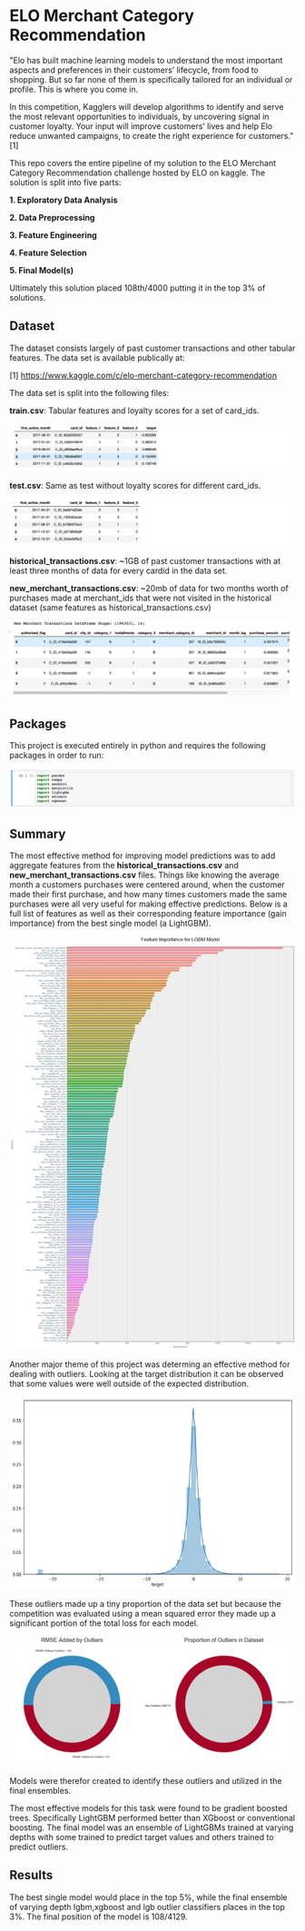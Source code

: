 # ELO Merchant Category Recommendation

"Elo has built machine learning models to understand the most important aspects and preferences in their customers’ lifecycle, from food to shopping. But so far none of them is specifically tailored for an individual or profile. This is where you come in.

In this competition, Kagglers will develop algorithms to identify and serve the most relevant opportunities to individuals, by uncovering signal in customer loyalty. Your input will improve customers’ lives and help Elo reduce unwanted campaigns, to create the right experience for customers." [1]

This repo covers the entire pipeline of my solution to the ELO Merchant Category Recommendation challenge hosted by ELO on kaggle. The solution is split into five parts:

**1. Exploratory Data Analysis**

**2. Data Preprocessing**

**3. Feature Engineering**

**4. Feature Selection**

**5. Final Model(s)**

Ultimately this solution placed 108th/4000 putting it in the top 3% of solutions.

## Dataset

The dataset consists largely of past customer transactions and other tabular features. The data set is available publically at:

[1] https://www.kaggle.com/c/elo-merchant-category-recommendation

The data set is split into the following files:

**train.csv**: Tabular features and loyalty scores for a set of card_ids.

![](images/train_head_ext.png)

**test.csv**: Same as test without loyalty scores for different card_ids.

![](images/test_head_ext.png)

**historical_transactions.csv**: ~1GB of past customer transactions with at least three months of data for every cardid in the data set.

**new_merchant_transactions.csv**: ~20mb of data for two months worth of purchases made at merchant_ids that were not visited in the historical dataset (same features as historical_transactions.csv)

![](images/hist_trans_head.png)

## Packages

This project is executed entirely in python and requires the following packages in order to run:

![](images/imports.png)

## Summary

The most effective method for improving model predictions was to add aggregate features from the  **historical_transactions.csv** and **new_merchant_transactions.csv** files. Things like knowing the average month a customers purchases were centered around, when the customer made their first purchase, and how many times customers made the same purchases were all very useful for making effective predictions. Below is a full list of features as well as their corresponding feature importance (gain importance) from the best single model (a LightGBM).

![](images/feature_importance.png)

Another major theme of this project was determing an effective method for dealing with outliers. Looking at the target distribution it can be observed that some values were well outside of the expected distribution.

![](images/outliers_hist2.png)

These outliers made up a tiny proportion of the data set but because the competition was evaluated using a mean squared error they made up a significant portion of the total loss for each model. 

![](images/outliers_loss2.png)

Models were therefor created to identify these outliers and utilized in the final ensembles.

The most effective models for this task were found to be gradient boosted trees. Specifically LightGBM performed better than XGboost or conventional boosting. The final model was an ensemble of LightGBMs trained at varying depths with some trained to predict target values and others trained to predict outliers.

## Results

The best single model would place in the top 5%, while the final ensemble of varying depth lgbm,xgboost and lgb outlier classifiers places in the top 3%. The final position of the model is 108/4129.
